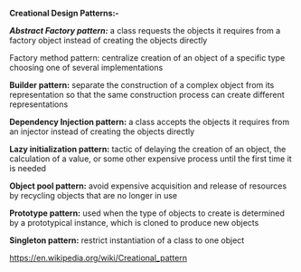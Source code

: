**Creational Design Patterns:-**

**_Abstract Factory pattern:_**
a class requests the objects it requires from a factory object instead of creating the objects directly


Factory method pattern:
centralize creation of an object of a specific type choosing one of several implementations


**Builder pattern:**
separate the construction of a complex object from its representation so that the same construction process can create different representations


**Dependency Injection pattern:**
a class accepts the objects it requires from an injector instead of creating the objects directly


**Lazy initialization pattern:**
tactic of delaying the creation of an object, the calculation of a value, or some other expensive process until the first time it is needed


**Object pool pattern:**
avoid expensive acquisition and release of resources by recycling objects that are no longer in use


**Prototype pattern:**
used when the type of objects to create is determined by a prototypical instance, which is cloned to produce new objects


**Singleton pattern:**
restrict instantiation of a class to one object

https://en.wikipedia.org/wiki/Creational_pattern